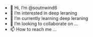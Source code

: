- 👋 Hi, I’m @soutnwind6
- 👀 I’m interested in deep leraning
- 🌱 I’m currently learning deep leraning
- 💞️ I’m looking to collaborate on ...
- 📫 How to reach me ...

<!---
soutnwind6/soutnwind6 is a ✨ special ✨ repository because its `README.md` (this file) appears on your GitHub profile.
You can click the Preview link to take a look at your changes.
--->
